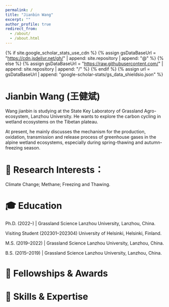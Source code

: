```yaml
---
permalink: /
title: "Jianbin Wang"
excerpt: ""
author_profile: true
redirect_from: 
  - /about/
  - /about.html
---
```


{% if site.google_scholar_stats_use_cdn %}
{% assign gsDataBaseUrl = "https://cdn.jsdelivr.net/gh/" | append: site.repository | append: "@" %}
{% else %}
{% assign gsDataBaseUrl = "https://raw.githubusercontent.com/" | append: site.repository | append: "/" %}
{% endif %}
{% assign url = gsDataBaseUrl | append: "google-scholar-stats/gs_data_shieldsio.json" %}

<span class='anchor' id='about-me'></span>

# Jianbin Wang (王健斌)

Wang jianbin is studying at the State Key Laboratory of Grassland Agro-ecosystem, Lanzhou University. He wants to explore the carbon cycling in wetland ecosystems on the Tibetan plateau. 

At present, he mainly discusses the mechanism for the production, oxidation, transmission and release process of greenhouse gases in the alpine wetland ecosystems, especially during spring-thawing and autumn-freezing season.

# 🧐 Research Interests：
  Climate Change;
  Methane;
  Freezing and Thawing.
  

# 🎓 Education

Ph.D. (2022–) | Grassland Science
Lanzhou University, Lanzhou, China.

Visiting Student (202301–202304)
University of Helsinki, Helsinki, Finland.

M.S. (2019–2022) | Grassland Science
Lanzhou University, Lanzhou, China.

B.S. (2015–2019) | Grassland Science
Lanzhou University, Lanzhou, China.

# 🏅 Fellowships & Awards


# 🦾 Skills & Expertise
